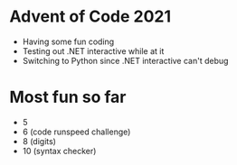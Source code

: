 # Advent of Code 2021
- Having some fun coding
- Testing out .NET interactive while at it
- Switching to Python since .NET interactive can't debug

# Most fun so far
- 5
- 6 (code runspeed challenge)
- 8 (digits)
- 10 (syntax checker)
